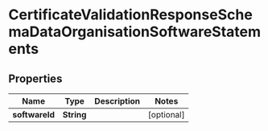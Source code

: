 
# CertificateValidationResponseSchemaDataOrganisationSoftwareStatements

## Properties
Name | Type | Description | Notes
------------ | ------------- | ------------- | -------------
**softwareId** | **String** |  |  [optional]



